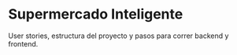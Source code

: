 # Supermercado Inteligente

User stories, estructura del proyecto y pasos para correr backend y frontend.
